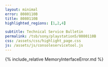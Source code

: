 ```yaml
---
layout: minimal
error: 8080110B
title: 8080110B
highlighted_regions: [1,2,4]

subtitle: Technical Service Bulletin
permalink: /tsb/sony/playstation5/8080110B
css: /assets/css/highlight_page.css
js: /assets/js/consoleservicetool.js
---
```


{% include_relative MemoryInterfaceError.md %}
